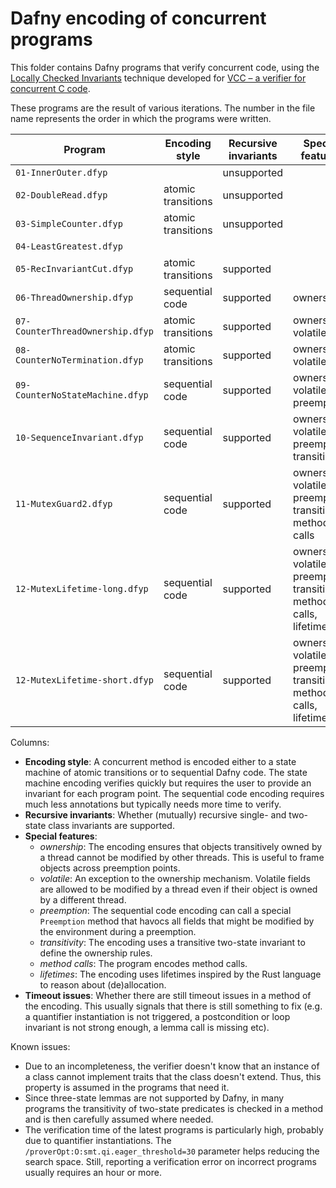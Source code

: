 # Dafny encoding of concurrent programs

This folder contains Dafny programs that verify concurrent code, using the [Locally Checked Invariants](https://doi.org/10.1007/978-3-642-14295-6_42) technique developed for [VCC – a verifier for concurrent C code](https://www.microsoft.com/en-us/research/project/vcc-a-verifier-for-concurrent-c/).

These programs are the result of various iterations. The number in the file name represents the order in which the programs were written.

| Program                         | Encoding style     | Recursive invariants | Special features                                                       | Timeout issues |
|---------------------------------|--------------------|----------------------|------------------------------------------------------------------------|----------------|
| `01-InnerOuter.dfyp`             |                    | unsupported          |                                                                        | no             |
| `02-DoubleRead.dfyp`             | atomic transitions | unsupported          |                                                                        | no             |
| `03-SimpleCounter.dfyp `         | atomic transitions | unsupported          |                                                                        | no             |
| `04-LeastGreatest.dfyp `         |                    |                      |                                                                        | no             |
| `05-RecInvariantCut.dfyp`        | atomic transitions | supported            |                                                                        | no             |
| `06-ThreadOwnership.dfyp`        | sequential code    | supported            | ownership                                                              | no             |
| `07-CounterThreadOwnership.dfyp` | atomic transitions | supported            | ownership, volatile                                                    | no             |
| `08-CounterNoTermination.dfyp`   | atomic transitions | supported            | ownership, volatile                                                    | no             |
| `09-CounterNoStateMachine.dfyp`  | sequential code    | supported            | ownership, volatile, preemption                                        | yes            |
| `10-SequenceInvariant.dfyp`      | sequential code    | supported            | ownership, volatile, preemption, transitivity                          | yes            |
| `11-MutexGuard2.dfyp`            | sequential code    | supported            | ownership, volatile, preemption, transitivity, method calls            | no             |
| `12-MutexLifetime-long.dfyp`     | sequential code    | supported            | ownership, volatile, preemption, transitivity, method calls, lifetimes | yes            |
| `12-MutexLifetime-short.dfyp`    | sequential code    | supported            | ownership, volatile, preemption, transitivity, method calls, lifetimes | no             |

Columns:
- **Encoding style**: A concurrent method is encoded either to a state machine of atomic transitions or to sequential Dafny code. The state machine encoding verifies quickly but requires the user to provide an invariant for each program point. The sequential code encoding requires much less annotations but typically needs more time to verify.
- **Recursive invariants**: Whether (mutually) recursive single- and two-state class invariants are supported.
- **Special features**:
    - *ownership*: The encoding ensures that objects transitively owned by a thread cannot be modified by other threads. This is useful to frame objects across preemption points.
    - *volatile*: An exception to the ownership mechanism. Volatile fields are allowed to be modified by a thread even if their object is owned by a different thread.
    - *preemption*: The sequential code encoding can call a special `Preemption` method that havocs all fields that might be modified by the environment during a preemption.
    - *transitivity*: The encoding uses a transitive two-state invariant to define the ownership rules.
    - *method calls*: The program encodes method calls.
    - *lifetimes*: The encoding uses lifetimes inspired by the Rust language to reason about (de)allocation.
- **Timeout issues**: Whether there are still timeout issues in a method of the encoding. This usually signals that there is still something to fix (e.g. a quantifier instantiation is not triggered, a postcondition or loop invariant is not strong enough, a lemma call is missing etc).

Known issues:
* Due to an incompleteness, the verifier doesn't know that an instance of a class cannot implement traits that the class doesn't extend. Thus, this property is assumed in the programs that need it.
* Since three-state lemmas are not supported by Dafny, in many programs the transitivity of two-state predicates is checked in a method and is then carefully assumed where needed.
* The verification time of the latest programs is particularly high, probably due to quantifier instantiations. The `/proverOpt:O:smt.qi.eager_threshold=30` parameter helps reducing the search space. Still, reporting a verification error on incorrect programs usually requires an hour or more.
